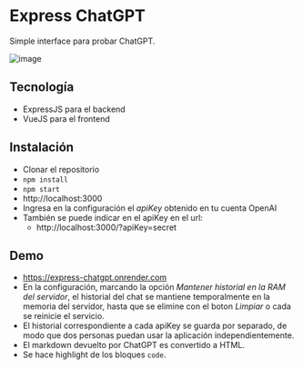 # Express ChatGPT

Simple interface para probar ChatGPT.

![image](https://user-images.githubusercontent.com/108734/224945972-14d97732-ecd7-48da-b0bb-402954e086ea.png)


## Tecnología

- ExpressJS para el backend
- VueJS para el frontend

## Instalación

- Clonar el repositorio
- `npm install`
- `npm start`
- http://localhost:3000
- Ingresa en la configuración el *apiKey* obtenido en tu cuenta OpenAI
- También se puede indicar en el apiKey en el url:
    - http://localhost:3000/?apiKey=secret

## Demo
- https://express-chatgpt.onrender.com
- En la configuración, marcando la opción *Mantener historial en la RAM del servidor*, el historial del chat se mantiene temporalmente en la memoria del servidor, hasta que se elimine con el boton _Limpiar_ o cada se reinicie el servicio.
- El historial correspondiente a cada apiKey se guarda por separado, de modo que dos personas puedan usar la aplicación independientemente.
- El markdown devuelto por ChatGPT es convertido a HTML.
- Se hace highlight de los bloques `code`.
